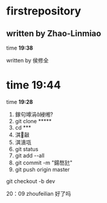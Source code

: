 ﻿# firstrepository

## written by Zhao-Linmiao


time **19:38**

written by 侯修全

time **19:44**
=======
time **19:28**


1. 鎵句竴涓綅缃?
2. git clone *****
3. cd ***
4. 淇敼
5. 淇濆瓨
6. git status
7. git add --all
8. git commit -m "鍚嶅瓧"
9. git push origin master

git checkout -b dev


20：09 zhoufeilian 好了吗
